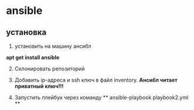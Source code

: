 # ansible
## установка

1. установить на машину ансибл 

**apt get install ansible**

2. Склонировать репозиторий

3. Добавить ip-адреса и ssh ключ в файл inventory. **Ансибл читает приватный ключ!!!**

4. Запустить плейбук через команду ** ansible-playbook playbook2.yml **
